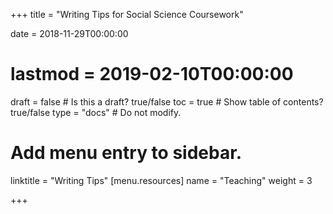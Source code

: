 +++
title = "Writing Tips for Social Science Coursework"

date = 2018-11-29T00:00:00
# lastmod = 2019-02-10T00:00:00

draft = false  # Is this a draft? true/false
toc = true  # Show table of contents? true/false
type = "docs"  # Do not modify.

# Add menu entry to sidebar.
linktitle = "Writing Tips"
[menu.resources]
  name = "Teaching"
  weight = 3

+++

